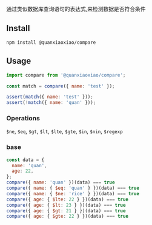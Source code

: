通过类似数据库查询语句的表达式,来检测数据是否符合条件

## Install

```shell
npm install @quanxiaoxiao/compare
```

## Usage

```javascript
import compare from '@quanxiaoxiao/compare';

const match = compare({ name: 'test' });

assert(match({ name: 'test' }));
assert(!match({ name: 'quan' }));
```

### Operations

`$ne`, `$eq`, `$gt`, `$lt`, `$lte`, `$gte`, `$in`, `$nin`, `$regexp`


### base

```javascript
const data = {
  name: 'quan',
  age: 22,
};
compare({ name: 'quan' })(data) === true
compare({ name: { $eq: 'quan' } })(data) === true
compare({ name: { $ne: 'rice' } })(data) === true
compare({ age: { $lte: 22 } })(data) === true
compare({ age: { $lt: 23 } })(data) === true
compare({ age: { $gt: 21 } })(data) === true
compare({ age: { $gte: 22 } })(data) === true
```
